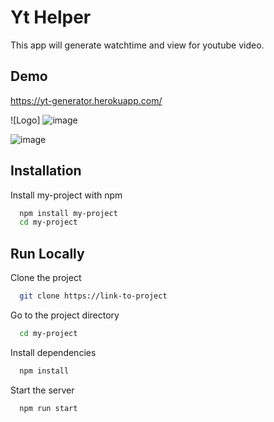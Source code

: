 
# Yt Helper

This app will generate watchtime and view for youtube video.


## Demo

https://yt-generator.herokuapp.com/

![Logo] 
![image](https://user-images.githubusercontent.com/62275863/188308905-2285e9ef-feb3-4dd3-8371-b74308512b9b.png)



![image](https://user-images.githubusercontent.com/62275863/188308954-4343815a-1849-4b9f-87fe-ad0e15095ddc.png)

## Installation

Install my-project with npm

```bash
  npm install my-project
  cd my-project
```
    
## Run Locally

Clone the project

```bash
  git clone https://link-to-project
```

Go to the project directory

```bash
  cd my-project
```

Install dependencies

```bash
  npm install
```

Start the server

```bash
  npm run start
```


